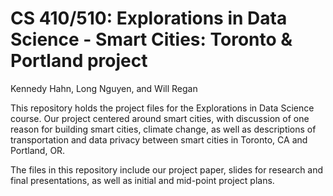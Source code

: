 # CS 410/510: Explorations in Data Science - Smart Cities: Toronto & Portland project
Kennedy Hahn, Long Nguyen, and Will Regan

This repository holds the project files for the Explorations in Data Science course. Our project centered around smart cities, with discussion of one reason for building smart cities, climate change, as well as descriptions of transportation and data privacy between smart cities in Toronto, CA and Portland, OR.

The files in this repository include our project paper, slides for research and final presentations, as well as initial and mid-point project plans.
